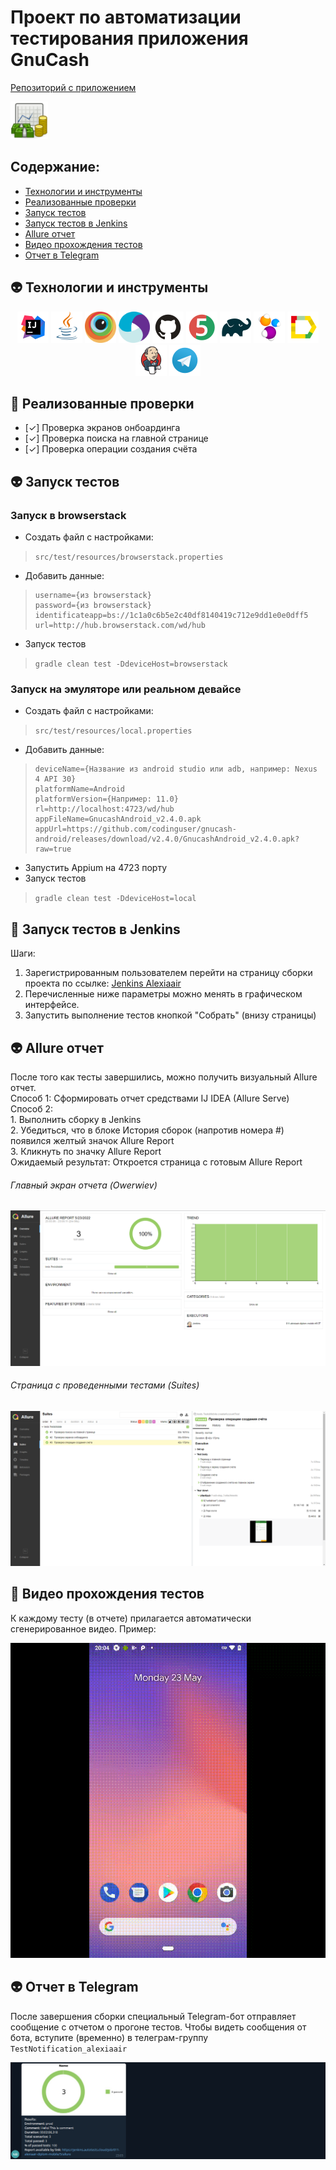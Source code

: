 # Проект по автоматизации тестирования приложения GnuCash
<a target="_blank" href="https://github.com/codinguser/gnucash-android">Репозиторий с приложением</a>

<a href="https://www.gnucash.org/"><img src="images\logoapp.png" height="60" alt="GnuCash"/></a>
## Содержание:
- [Технологии и инструменты](#alien-технологии-и-инструменты)
- [Реализованные проверки](#fairy-Реализованные-проверки)
- [Запуск тестов](#alien-Запуск-тестов)
- [Запуск тестов в Jenkins](#fairy-Запуск-тестов-в-Jenkins)
- [Allure отчет](#alien-Allure-отчет)
- [Видео прохождения тестов](#fairy-Видео-прохождения-тестов)
- [Отчет в Telegram](#alien-Отчет-в-Telegram)

## :alien: Технологии и инструменты

<p align="center">
<a href="https://www.jetbrains.com/idea/"><img src="images\logo\Idea.svg" width="50" height="50"  alt="IDEA"/></a>
<a href="https://www.java.com/"><img src="images\logo\Java.svg" width="50" height="50"  alt="Java"/></a>
<a href="https://www.browserstack.com/"><img src="images\logo\browserstack-icon.svg" width="50" height="50"  alt="Browserstack"/></a>
<a href="https://appium.io/"><img src="images\logo\appium.svg" width=50" height="50"  alt="Appium"/></a>
<a href="https://github.com/"><img src="images\logo\GitHub.svg" width="50" height="50"  alt="Github"/></a>
<a href="https://junit.org/junit5/"><img src="images\logo\Junit5.svg" width="50" height="50"  alt="JUnit 5"/></a>
<a href="https://gradle.org/"><img src="images\logo\Gradle.svg" width="50" height="50"  alt="Gradle"/></a>
<a href="https://selenide.org/"><img src="images\logo\Selenide.svg" width="50" height="50"  alt="Selenide"/></a>
<a href="https://github.com/allure-framework/allure2"><img src="images\logo\Allure.svg" width="50" height="50"  alt="Allure"/></a>
<a href="https://www.jenkins.io/"><img src="images\logo\Jenkins.svg" width="50" height="50"  alt="Jenkins"/></a>
<a href="https://web.telegram.org/"><img width="50" height="50"  alt="Telegram" src="images\logo\Telegram.svg"></a>

## :fairy: Реализованные проверки
- [✓] Проверка экранов онбоардинга
- [✓] Проверка поиска на главной странице
- [✓] Проверка операции создания счёта

## :alien: Запуск тестов 
### Запуск в browserstack
* Создать файл с настройками:
> ```src/test/resources/browserstack.properties```
>
* Добавить данные:
>```
>username={из browserstack}
>password={из browserstack}
>identificateapp=bs://1c1a0c6b5e2c40df8140419c712e9dd1e0e0dff5
>url=http://hub.browserstack.com/wd/hub
>```
* Запуск тестов
> ```gradle clean test -DdeviceHost=browserstack```
### Запуск на эмуляторе или реальном девайсе
* Создать файл с настройками:
> ```src/test/resources/local.properties```
* Добавить данные:
>```
>deviceName={Название из android studio или adb, например: Nexus 4 API 30}
>platformName=Android
>platformVersion={Например: 11.0}
>rl=http://localhost:4723/wd/hub
>appFileName=GnucashAndroid_v2.4.0.apk
>appUrl=https://github.com/codinguser/gnucash-android/releases/download/v2.4.0/GnucashAndroid_v2.4.0.apk?raw=true
>```
* Запустить Appium на 4723 порту
* Запуск тестов
> ```gradle clean test -DdeviceHost=local```

## :fairy: Запуск тестов в Jenkins
Шаги:
1. Зарегистрированным пользователем перейти на страницу сборки проекта по ссылке: <a target="_blank" href="https://jenkins.autotests.cloud/job/011-alexiaair-diplom-mobile/">Jenkins Alexiaair</a>
2. Перечисленные ниже параметры можно менять в графическом интерфейсе.
3. Запустить выполнение тестов кнопкой "Собрать" (внизу страницы)

## :alien: Allure отчет
После того как тесты завершились, можно получить визуальный Allure отчет.
<br>Способ 1: Сформировать отчет средствами IJ IDEA (Allure Serve)
<br>Способ 2:
<br>1. Выполнить сборку в Jenkins
<br>2. Убедиться, что в блоке История сборок (напротив номера #) появился желтый значок Allure Report
<br>3. Кликнуть по значку Allure Report
<br>Ожидаемый результат: Откроется страница с готовым Allure Report

###### Главный экран отчета (Owerwiev)
<p align="center">
<img title="Allure Graphics" src="images\allure_mian.png">
</p>

###### Страница с проведенными тестами (Suites)
<p align="center">
<img title="Allure Graphics" src="images\allure_tests.png">
</p>

## :fairy: Видео прохождения тестов
К каждому тесту (в отчете) прилагается автоматически сгенерированное видео. Пример:
<p align="center">
  <img title="Selenoid Video" src="images\video_test.gif" alt="video">
</p>

## :alien: Отчет в Telegram
После завершения сборки специальный Telegram-бот отправляет сообщение с отчетом о прогоне тестов.
Чтобы видеть сообщения от бота, вступите (временно) в телеграм-группу `TestNotification_alexiaair`

<p align="center">
<img title="Telegram Bot" src="images\telegram.png">
</p>